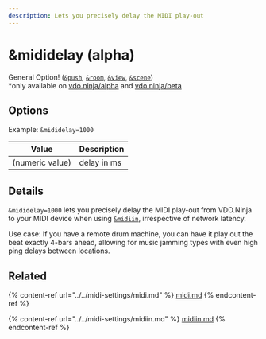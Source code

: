 ```yaml
---
description: Lets you precisely delay the MIDI play-out
---
```


# \&mididelay (alpha)

General Option! ([`&push`](../../source-settings/push.md), [`&room`](../../general-settings/room.md), [`&view`](../view-parameters/view.md), [`&scene`](../view-parameters/scene.md))\
\*only available on [vdo.ninja/alpha](https://vdo.ninja/alpha/) and [vdo.ninja/beta](https://vdo.ninja/beta/)

## Options

Example: `&mididelay=1000`

| Value           | Description |
| --------------- | ----------- |
| (numeric value) | delay in ms |

## Details

`&mididelay=1000` lets you precisely delay the MIDI play-out from VDO.Ninja to your MIDI device when using [`&midiin`](../../midi-settings/midiin.md), irrespective of network latency.

Use case: If you have a remote drum machine, you can have it play out the beat exactly 4-bars ahead, allowing for music jamming types with even high ping delays between locations.

## Related

{% content-ref url="../../midi-settings/midi.md" %}
[midi.md](../../midi-settings/midi.md)
{% endcontent-ref %}

{% content-ref url="../../midi-settings/midiin.md" %}
[midiin.md](../../midi-settings/midiin.md)
{% endcontent-ref %}
